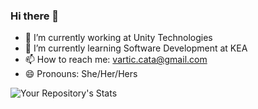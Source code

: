 ### Hi there 👋
- 🔭 I’m currently working at Unity Technologies
- 🌱 I’m currently learning Software Development at KEA
- 📫 How to reach me: vartic.cata@gmail.com
- 😄 Pronouns: She/Her/Hers

![Your Repository's Stats](https://github-readme-stats.vercel.app/api?username=varticcata&show_icons=true)




<!--
**varticcata/varticcata** is a ✨ _special_ ✨ repository because its `README.md` (this file) appears on your GitHub profile.

Here are some ideas to get you started:

- 🔭 I’m currently working at Unity Technologies
- 🌱 I’m currently learning Software Development at KEA
- 📫 How to reach me: ...
- 😄 Pronouns: She/Her/Hers
- ⚡ Fun fact: 
-->

